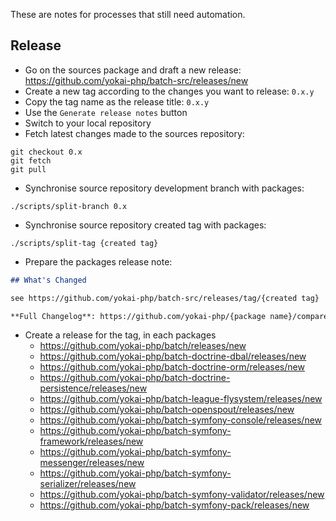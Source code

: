 These are notes for processes that still need automation.

## Release

- Go on the sources package and draft a new release: https://github.com/yokai-php/batch-src/releases/new
- Create a new tag according to the changes you want to release: `0.x.y`
- Copy the tag name as the release title: `0.x.y`
- Use the `Generate release notes` button
- Switch to your local repository
- Fetch latest changes made to the sources repository:
```shell
git checkout 0.x
git fetch
git pull
```
- Synchronise source repository development branch with packages:
```shell
./scripts/split-branch 0.x
```
- Synchronise source repository created tag with packages:
```shell
./scripts/split-tag {created tag}
```
- Prepare the packages release note:
```markdown
## What's Changed

see https://github.com/yokai-php/batch-src/releases/tag/{created tag}

**Full Changelog**: https://github.com/yokai-php/{package name}/compare/{prev tag}...{created tag}
```
- Create a release for the tag, in each packages
  - https://github.com/yokai-php/batch/releases/new
  - https://github.com/yokai-php/batch-doctrine-dbal/releases/new
  - https://github.com/yokai-php/batch-doctrine-orm/releases/new
  - https://github.com/yokai-php/batch-doctrine-persistence/releases/new
  - https://github.com/yokai-php/batch-league-flysystem/releases/new
  - https://github.com/yokai-php/batch-openspout/releases/new
  - https://github.com/yokai-php/batch-symfony-console/releases/new
  - https://github.com/yokai-php/batch-symfony-framework/releases/new
  - https://github.com/yokai-php/batch-symfony-messenger/releases/new
  - https://github.com/yokai-php/batch-symfony-serializer/releases/new
  - https://github.com/yokai-php/batch-symfony-validator/releases/new
  - https://github.com/yokai-php/batch-symfony-pack/releases/new
